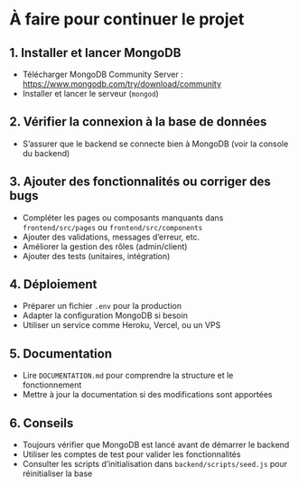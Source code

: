 # À faire pour continuer le projet

## 1. Installer et lancer MongoDB
- Télécharger MongoDB Community Server : https://www.mongodb.com/try/download/community
- Installer et lancer le serveur (`mongod`)

## 2. Vérifier la connexion à la base de données
- S’assurer que le backend se connecte bien à MongoDB (voir la console du backend)

## 3. Ajouter des fonctionnalités ou corriger des bugs
- Compléter les pages ou composants manquants dans `frontend/src/pages` ou `frontend/src/components`
- Ajouter des validations, messages d’erreur, etc.
- Améliorer la gestion des rôles (admin/client)
- Ajouter des tests (unitaires, intégration)

## 4. Déploiement
- Préparer un fichier `.env` pour la production
- Adapter la configuration MongoDB si besoin
- Utiliser un service comme Heroku, Vercel, ou un VPS

## 5. Documentation
- Lire `DOCUMENTATION.md` pour comprendre la structure et le fonctionnement
- Mettre à jour la documentation si des modifications sont apportées

## 6. Conseils
- Toujours vérifier que MongoDB est lancé avant de démarrer le backend
- Utiliser les comptes de test pour valider les fonctionnalités
- Consulter les scripts d’initialisation dans `backend/scripts/seed.js` pour réinitialiser la base 